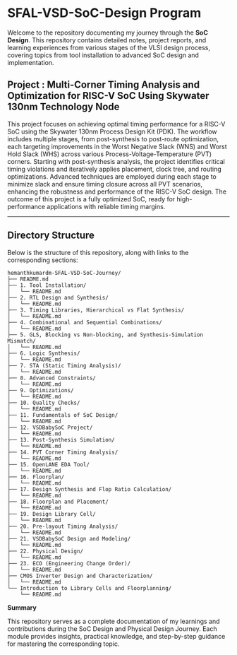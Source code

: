 # SFAL-VSD-SoC-Design Program 

Welcome to the repository documenting my journey through the **SoC Design**. This repository contains detailed notes, project reports, and learning experiences from various stages of the VLSI design process, covering topics from tool installation to advanced SoC design and implementation.

## Project : Multi-Corner Timing Analysis and Optimization for RISC-V SoC Using Skywater 130nm Technology Node

This project focuses on achieving optimal timing performance for a RISC-V SoC using the Skywater 130nm Process Design Kit (PDK). The workflow includes multiple stages, from post-synthesis to post-route optimization, each targeting improvements in the Worst Negative Slack (WNS) and Worst Hold Slack (WHS) across various Process-Voltage-Temperature (PVT) corners. Starting with post-synthesis analysis, the project identifies critical timing violations and iteratively applies placement, clock tree, and routing optimizations. Advanced techniques are employed during each stage to minimize slack and ensure timing closure across all PVT scenarios, enhancing the robustness and performance of the RISC-V SoC design. The outcome of this project is a fully optimized SoC, ready for high- performance applications with reliable timing margins.

---

## Directory Structure

Below is the structure of this repository, along with links to the corresponding sections:

```plaintext
hemanthkumardm-SFAL-VSD-SoC-Journey/
├── README.md
├── 1. Tool Installation/
│   └── README.md
├── 2. RTL Design and Synthesis/
│   └── README.md
├── 3. Timing Libraries, Hierarchical vs Flat Synthesis/
│   └── README.md
├── 4. Combinational and Sequential Combinations/
│   └── README.md
├── 5. GLS, Blocking vs Non-blocking, and Synthesis-Simulation Mismatch/
│   └── README.md
├── 6. Logic Synthesis/
│   └── README.md
├── 7. STA (Static Timing Analysis)/
│   └── README.md
├── 8. Advanced Constraints/
│   └── README.md
├── 9. Optimizations/
│   └── README.md
├── 10. Quality Checks/
│   └── README.md
├── 11. Fundamentals of SoC Design/
│   └── README.md
├── 12. VSDBabySoC Project/
│   └── README.md
├── 13. Post-Synthesis Simulation/
│   └── README.md
├── 14. PVT Corner Timing Analysis/
│   └── README.md
├── 15. OpenLANE EDA Tool/
│   └── README.md
├── 16. Floorplan/
│   └── README.md
├── 17. Design Synthesis and Flop Ratio Calculation/
│   └── README.md
├── 18. Floorplan and Placement/
│   └── README.md
├── 19. Design Library Cell/
│   └── README.md
├── 20. Pre-layout Timing Analysis/
│   └── README.md
├── 21. VSDBabySoC Design and Modeling/
│   └── README.md
├── 22. Physical Design/
│   └── README.md
├── 23. ECO (Engineering Change Order)/
│   └── README.md
├── CMOS Inverter Design and Characterization/
│   └── README.md
└── Introduction to Library Cells and Floorplanning/
    └── README.md
```

**Summary**

This repository serves as a complete documentation of my learnings and contributions during the SoC Design and Physical Design Journey. Each module provides insights, practical knowledge, and step-by-step guidance for mastering the corresponding topic.

